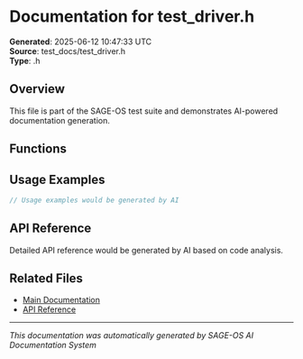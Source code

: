 # Documentation for test_driver.h

**Generated**: 2025-06-12 10:47:33 UTC  
**Source**: test_docs/test_driver.h  
**Type**: .h  

## Overview

This file is part of the SAGE-OS test suite and demonstrates AI-powered documentation generation.

## Functions


## Usage Examples

```c
// Usage examples would be generated by AI
```

## API Reference

Detailed API reference would be generated by AI based on code analysis.

## Related Files

- [Main Documentation](../index.md)
- [API Reference](../api-reference.md)

---

*This documentation was automatically generated by SAGE-OS AI Documentation System*
